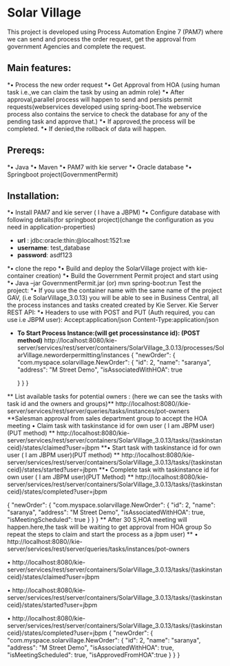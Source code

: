 # Solar Village
This project is developed using Process Automation Engine 7 (PAM7) where we can send and process the order request, get the approval from government Agencies and complete the request.
## Main features:
*•	Process the new order request
*•	Get Approval from HOA (using human task i.e.,we can claim the task by using an admin role)
*•	After approval,parallel process will happen to send and persists permit requests(webservices developed using spring-boot.The webservice process also contains the service to check the database for any of the pending task and approve that.)
*•	If approved,the process will be completed.
*•	If denied,the rollback of data will happen.
## Prereqs:
*•	Java
*•	Maven
*•	PAM7 with kie server
*•	Oracle database
*•	Springboot project(GovernmentPermit)
## Installation:
*•	Install PAM7 and kie server ( I have a JBPM)
*•	Configure database with following details(for springboot project)(change the configuration as you need in application-properties)

* **url**     :  jdbc:oracle:thin:@localhost:1521:xe
* **username**: test_database
* **password**: asdf123

*•	clone the repo
*•	Build and deploy the SolarVillage project with kie-container creation)
*•	Build the Government Permit project and start using
*•	Java –jar GovernmentPermit.jar  (or) mvn spring-boot:run
Test the project:
*•	If you use the container name with the same name of the project GAV, (i.e SolarVillage_3.0.13) you will be able to see in Business Central, all the process instances and tasks created created by Kie Server.
Kie Server REST API:
*•	Headers to use with POST and PUT (Auth required, you can use i.e JBPM user): Accept:application/json Content-Type:application/json

* **To Start Process Instance:(will get processinstance id): (POST method)**
http://localhost:8080/kie-server/services/rest/server/containers/SolarVillage_3.0.13/processes/SolarVillage.neworderpermitting/instances
{
  "newOrder": {
    "com.myspace.solarvillage.NewOrder": {
      "id": 2,
      "name": "saranya",
      "address": "M Street Demo",
      "isAssociatedWithHOA": true
      
    }
  }
}

** List available tasks for potential owners : (here we can see the tasks with task id and the owners and groups)**
http://localhost:8080//kie-server/services/rest/server/queries/tasks/instances/pot-owners
**Salesman approval from sales department group to accept the HOA meeting
•	Claim task  with taskinstance id for own user ( I am JBPM user) (PUT method) **
http://localhost:8080/kie-server/services/rest/server/containers/SolarVillage_3.0.13/tasks/{taskinstanceid}/states/claimed?user=jbpm
**•	Start task  with taskinstance id for own user ( I am JBPM user)(PUT method) **
http://localhost:8080/kie-server/services/rest/server/containers/SolarVillage_3.0.13/tasks/{taskinstanceid}/states/started?user=jbpm
**•	Complete task  with taskinstance id for own user ( I am JBPM user)(PUT Method) **
http://localhost:8080/kie-server/services/rest/server/containers/SolarVillage_3.0.13/tasks/{taskinstanceid}/states/completed?user=jbpm


{
  "newOrder": {
    "com.myspace.solarvillage.NewOrder": {
      "id": 2,
      "name": "saranya",
      "address": "M Street Demo",
      "isAssociatedWithHOA": true,
      "isMeetingScheduled": true
    }
  }
}
** After 30 S,HOA meeting will happen.here,the task will be waiting to get approval from HOA group
So repeat the steps to claim and start the process as a jbpm user) **
•	http://localhost:8080//kie-server/services/rest/server/queries/tasks/instances/pot-owners

•	http://localhost:8080/kie-server/services/rest/server/containers/SolarVillage_3.0.13/tasks/{taskinstanceid}/states/claimed?user=jbpm

•	http://localhost:8080/kie-server/services/rest/server/containers/SolarVillage_3.0.13/tasks/{taskinstanceid}/states/started?user=jbpm

•	http://localhost:8080/kie-server/services/rest/server/containers/SolarVillage_3.0.13/tasks/{taskinstanceid}/states/completed?user=jbpm
{
  "newOrder": {
    "com.myspace.solarvillage.NewOrder": {
      "id": 2,
      "name": "saranya",
      "address": "M Street Demo",
      "isAssociatedWithHOA": true,
      "isMeetingScheduled": true,
"isApprovedFromHOA":true
    }
  }
}

 

